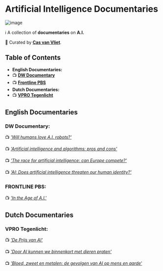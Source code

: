 # Artificial Intelligence Documentaries

![image](https://github.com/cas-van-vliet/ai-documentaries/assets/146363448/6ca932d3-7172-4d24-b4f3-035f5aae535f)

ℹ️ A collection of **documentaries** on **A.I.**

👀 Curated by [**Cas van Vliet**](https://casvanvliet.substack.com).

## Table of Contents

- **English Documentaries:** 
- 📺 **[DW Documentary](#dw-documentary)**
- 📺 **[Frontline PBS](#frontline-pbs)**
- **Dutch Documentaries:**
- 📺 **[VPRO Tegenlicht](#vpro-tegenlicht)**

## English Documentaries

### DW Documentary:

📺 _['Will humans love A.I. robots?'](https://www.youtube.com/watch?v=gIqCCx3hRL8&pp=ygUad2lsbCBodW1hbnMgbG92ZSBhaSByb2JvdHM%3D)_
 
📺 _['Artificial intelligence and algorithms: pros and cons'](https://www.youtube.com/watch?v=s0dMTAQM4cw)_

📺 _['The race for artificial intelligence: can Europe compete?'](https://www.youtube.com/watch?v=gIqCCx3hRL8&pp=ygUOYWkgZG9jdW1lbnRhcnk%3D)_

📺 _['AI: Does artificial intelligence threaten our human identity?'](https://www.youtube.com/watch?v=VCCgdRF0AIA)_

### FRONTLINE PBS:

📺 _['In the Age of A.I.'](https://www.youtube.com/watch?v=5dZ_lvDgevk&pp=ygUOYWkgZG9jdW1lbnRhcnk%3D)_

## Dutch Documentaries 

### VPRO Tegenlicht:

📺 _['De Prijs van AI'](https://www.youtube.com/watch?v=IRZQjfrIRV8&list=PL7ItOalv4zHayf8O5YPJ3I-Ct-u4HL0zY0)_

📺 _['Door AI kunnen we binnenkort met dieren praten'](https://www.youtube.com/watch?v=LKsp9qXYVqs)_

📺 _['Bloed, zweet en metalen: de gevolgen van AI op mens en aarde'](https://www.youtube.com/watch?v=Qx6JYBTEfXo&pp=ygUPdnBybyBjb3N0IG9mIGFp)_
